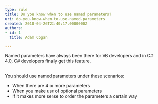 ```yaml
---
type: rule
title: Do you know when to use named parameters?
uri: do-you-know-when-to-use-named-parameters
created: 2018-04-26T23:40:17.0000000Z
authors:
- id: 1
  title: Adam Cogan

---
```




<span class='intro'> Named parameters have always been there for VB developers and in C# 4.0, C# developers finally get this feature.<br>​​​<br> </span>

<p>​You should use named parameters under these scenarios&#58;</p><ul><li>When there are 4 or more parameters</li><li>When you make use of optional parameters</li><li>If it makes more sense to order the parameters a certain way​​<br></li></ul>



